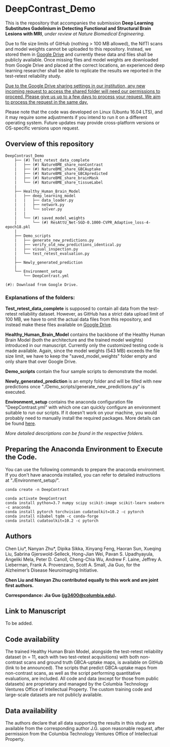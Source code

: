 # DeepContrast_Demo
This is the repository that accompanies the submission **Deep Learning Substitutes Gadolinium in Detecting Functional and Structural Brain Lesions with MRI**, *under review at Nature Biomedical Engineering*.

Due to file size limits of GitHub (nothing > 100 MB allowed), the NifTI scans and model weights cannot be uploaded to this repository. Instead, we stored them in [Google Drive](https://drive.google.com/drive/folders/1l5GU6E0iCHbs24ZNzN6uIQgbQud1DZ3e?usp=sharing) and currently these data and files shall be publicly available. Once missing files and model weights are downloaded from Google Drive and placed at the correct locations, an experienced deep learning researcher shall be able to replicate the results we reported in the test-retest reliability study.

<ins>Due to the Google Drive sharing settings in our institution, any new incoming request to access the shared folder will need our permissions to proceed. Please give us up to a few days to process your request. We aim to process the request in the same day. </ins>

Please note that the code was developed on Linux (Ubuntu 16.04 LTS), and it may require some adjustments if you intend to run it on a different operating system. Future updates may provide cross-platform versions or OS-specific versions upon request.


## Overview of this repository
```
DeepContrast_Demo
    ├── (#) Test_retest_data_complete
    |   ├── (#) NatureBME_share_nonContrast
    |   ├── (#) NatureBME_share_GBCAuptake
    |   ├── (#) NatureBME_share_GBCApredicted
    |   ├── (#) NatureBME_share_brainMask
    |   └── (#) NatureBME_share_tissueLabel
    |
    ├── Healthy_Human_Brain_Model
    |   ├── deep_learning_model
    |   |   ├── data_loader.py
    |   |   ├── network.py
    |   |   └── solver.py
    |   |
    |   └── (#) saved_model_weights
    |       └── (#) ResAttU_Net-SGD-0.1000-CVPR_Adaptive_loss-4-epoch18.pkl
    |
    ├── Demo_scripts
    |   ├── generate_new_predictions.py
    |   ├── verify_old_new_predictions_identical.py
    |   ├── visual_inspection.py
    |   └── test_retest_evaluation.py
    |
    ├── Newly_generated_prediction
    |
    └── Environment_setup
        └── DeepContrast.yml

(#): Download from Google Drive.

```
### Explanations of the folders:
**Test_retest_data_complete** is supposed to contain all data from the test-retest reliability dataset. However, as GitHub has a strict data upload limit of 100 MB, we have to omit the actual data files from this repository, and instead make these files available on [Google Drive](https://drive.google.com/drive/folders/1l5GU6E0iCHbs24ZNzN6uIQgbQud1DZ3e?usp=sharing).

**Healthy_Human_Brain_Model** contains the backbone of the Healthy Human Brain Model (both the architecture and the trained model weights) introduced in our manuscript. Currently only the customized testing code is made available. Again, since the model weights (543 MB) exceeds the file size limit, we have to keep the "saved_model_weights" folder empty and only share that over Google Drive.

**Demo_scripts** contain the four sample scripts to demonstrate the model.

**Newly_generated_prediction** is an empty folder and will be filled with new predictions once "./Demo_scripts/generate_new_predictions.py" is executed.

**Environment_setup** contains the anaconda configuration file "DeepContrast.yml" with which one can quickly configure an environment suitable to run our scripts. If it doesn't work on your machine, you would probably need to manually install the required packages. More details can be found [here](https://github.com/SAIL-GuoLab/DeepContrast_Demo/tree/master/Environment_setup).

*More detailed descriptions can be found in the respective folders.*

## Preparing the Anaconda Environment to Execute the Code.
You can use the following commands to prepare the anaconda environment. If you don't have anaconda installed, you can refer to detailed instructions at "./Environment_setup/".
```
conda create -n DeepContrast

conda activate DeepContrast
conda install python=3.7 numpy scipy scikit-image scikit-learn seaborn -c anaconda
conda install pytorch torchvision cudatoolkit=10.2 -c pytorch
conda install nibabel tqdm -c conda-forge
conda install cudatoolkit=10.2 -c pytorch
```

## Authors
Chen Liu*, Nanyan Zhu*, Dipika Sikka, Xinyang Feng, Haoran Sun, Xueqing Liu, Sabrina Gjerswold-Selleck, Hong-Jian Wei, Pavan S. Upadhyayula, Angeliki Mela, Peter D. Canoll, Cheng-Chia Wu, Andrew F. Laine, Jeffrey A. Lieberman, Frank A. Provenzano, Scott A. Small, Jia Guo, for the Alzheimer’s Disease Neuroimaging Initiative.

**Chen Liu and Nanyan Zhu contributed equally to this work and are joint first authors.**

**Correspondance: Jia Guo (jg3400@columbia.edu).**

## Link to Manuscript
To be added.

## Code availability
The trained Healthy Human Brain Model, alongside the test-retest reliability dataset (n = 11, each with two test-retest acquisitions) with both non-contrast scans and ground truth GBCA-uptake maps, is available on GitHub (link to be announced). The scripts that predict GBCA-uptake maps from non-contrast scans, as well as the script performing quantitative evaluations, are included. All code and data (except for those from public datasets) are proprietary and managed by the Columbia Technology Ventures Office of Intellectual Property. The custom training code and large-scale datasets are not publicly available.

## Data availability
The authors declare that all data supporting the results in this study are available from the corresponding author J.G. upon reasonable request, after permission from the Columbia Technology Ventures Office of Intellectual Property.
